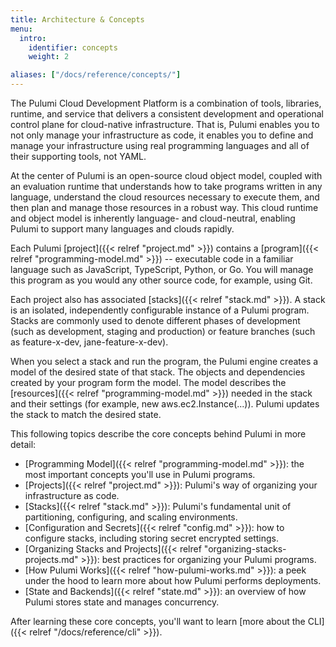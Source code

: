 ```yaml
---
title: Architecture & Concepts
menu:
  intro:
    identifier: concepts
    weight: 2

aliases: ["/docs/reference/concepts/"]
---
```


The Pulumi Cloud Development Platform is a combination of tools, libraries, runtime, and service that delivers a consistent development and operational control plane for cloud-native infrastructure.  That is, Pulumi enables you to not only manage your infrastructure as code, it enables you to define and manage your infrastructure using real programming languages and all of their supporting tools, not YAML.

At the center of Pulumi is an open-source cloud object model, coupled with an evaluation runtime that understands how to take programs written in any language, understand the cloud resources necessary to execute them, and then plan and manage those resources in a robust way. This cloud runtime and object model is inherently language- and cloud-neutral, enabling Pulumi to support many languages and clouds rapidly.

Each Pulumi [project]({{< relref "project.md" >}}) contains a [program]({{< relref "programming-model.md" >}}) --  executable code in a familiar language such as JavaScript, TypeScript, Python, or Go.  You will manage this program as you would any other source code, for example, using Git.

Each project also has associated [stacks]({{< relref "stack.md" >}}).  A stack is an isolated, independently configurable instance of a Pulumi program. Stacks are commonly used to denote different phases of development (such as development, staging and production) or feature branches (such as feature-x-dev, jane-feature-x-dev).

When you select a stack and run the program, the Pulumi engine creates a model of the desired state of that stack. The objects and dependencies created by your program form the model. The model describes the [resources]({{< relref "programming-model.md" >}}) needed in the stack and their settings (for example, new aws.ec2.Instance(...)).  Pulumi updates the stack to match the desired state.

This following topics describe the core concepts behind Pulumi in more detail:

* [Programming Model]({{< relref "programming-model.md" >}}): the most important concepts you'll use in Pulumi programs.
* [Projects]({{< relref "project.md" >}}): Pulumi's way of organizing your infrastructure as code.
* [Stacks]({{< relref "stack.md" >}}): Pulumi's fundamental unit of partitioning, configuring, and scaling environments.
* [Configuration and Secrets]({{< relref "config.md" >}}): how to configure stacks, including storing secret encrypted settings.
* [Organizing Stacks and Projects]({{< relref "organizing-stacks-projects.md" >}}): best practices for organizing your Pulumi programs.
* [How Pulumi Works]({{< relref "how-pulumi-works.md" >}}): a peek under the hood to learn more about how Pulumi performs deployments.
* [State and Backends]({{< relref "state.md" >}}): an overview of how Pulumi stores state and manages concurrency.

After learning these core concepts, you'll want to learn [more about the CLI]({{< relref "/docs/reference/cli" >}}).
